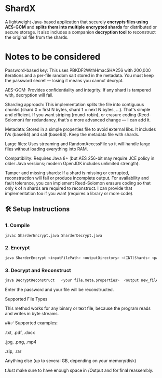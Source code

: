 # ShardX
A lightweight Java-based application that securely **encrypts files using AES-GCM** and **splits them into multiple encrypted shards** for distributed or secure storage.   It also includes a companion **decryption tool** to reconstruct the original file from the shards.

# Notes to be considered
Password-based key: This uses PBKDF2WithHmacSHA256 with 200,000 iterations and a per-file random salt stored in the metadata. You must keep the password secret — losing it means you cannot decrypt.

AES-GCM: Provides confidentiality and integrity. If any shard is tampered with, decryption will fail.

Sharding approach: This implementation splits the file into contiguous chunks (shard 0 = first N bytes, shard 1 = next N bytes, ...). That's simple and efficient. If you want striping (round-robin), or erasure coding (Reed-Solomon) for redundancy, that's a more advanced change — I can add it.

Metadata: Stored in a simple properties file to avoid external libs. It includes IVs (base64) and salt (base64). Keep the metadata file with shards.

Large files: Uses streaming and RandomAccessFile so it will handle large files without loading everything into RAM.

Compatibility: Requires Java 8+ (but AES 256-bit may require JCE policy in older Java versions; modern OpenJDK includes unlimited strength).

Tamper and missing shards: If a shard is missing or corrupted, reconstruction will fail or produce incomplete output. For availability and fault tolerance, you can implement Reed-Solomon erasure coding so that only k of n shards are required to reconstruct. I can provide that implementation too if you want (requires a library or more code).

## 🛠️ Setup Instructions

### 1. Compile

```bash
javac SharderEncrypt.java SharderDecrypt.java
```
### 2. Encrypt
```bash
java SharderEncrypt <inputFilePath> <outputDirectory> <(INT)Shards> <password>
```
### 3. Decrypt and Reconstruct
```bash
java DecryptReconstruct   <your file.meta.properties>  <output new_file>
```
Enter the password and your file will be reconstructed.

Supported File Types

This method works for any binary or text file, because the program reads and writes in byte streams.

##✅ Supported examples:

.txt, .pdf, .docx

.jpg, .png, .mp4

.zip, .rar

Anything else (up to several GB, depending on your memory/disk)

❗Just make sure to have enough space in /Output and for final reassembly.
